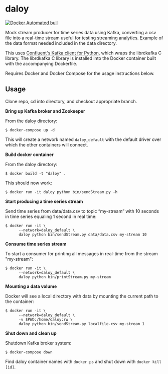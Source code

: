 daloy
============

[![Docker Automated buil](https://img.shields.io/docker/automated/mtpatter/daloy.svg)](https://hub.docker.com/r/mtpatter/daloy/)

Mock stream producer for time series data using Kafka, converting a csv file into a real-time stream useful for testing streaming analytics.
Example of the data format needed included in the data directory.

This uses [Confluent's Kafka client for Python](https://github.com/confluentinc/confluent-kafka-python), which wraps the librdkafka C library.
The librdkafka C library is installed into the Docker container built with the accompanying Dockerfile.

Requires Docker and Docker Compose for the usage instructions below.

Usage
-------------------

Clone repo, cd into directory, and checkout appropriate branch.

**Bring up Kafka broker and Zookeeper**

From the daloy directory:

```
$ docker-compose up -d
```

This will create a network named `daloy_default` with the default driver over which the other containers will connect.

**Build docker container**

From the daloy directory:

```
$ docker build -t "daloy" .
```

This should now work:

```
$ docker run -it daloy python bin/sendStream.py -h
```

**Start producing a time series stream**

Send time series from data/data.csv to topic “my-stream” with 10 seconds in time series equaling 1 second in real time:

```
$ docker run -it \
      --network=daloy_default \
      daloy python bin/sendStream.py data/data.csv my-stream 10
```

**Consume time series stream**

To start a consumer for printing all messages in real-time from the stream "my-stream":

```
$ docker run -it \
      --network=daloy_default \
      daloy python bin/printStream.py my-stream
```

**Mounting a data volume**

Docker will see a local directory with data by mounting the current path to the container:

```
$ docker run -it \
      --network=daloy_default \
      -v $PWD:/home/daloy:rw \
      daloy python bin/sendStream.py localfile.csv my-stream 1
```

**Shut down and clean up**

Shutdown Kafka broker system:

```
$ docker-compose down
```

Find daloy container names with `docker ps` and shut down with `docker kill [id]`.
